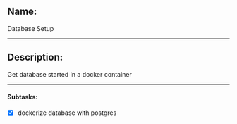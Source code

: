 ## Name:
Database Setup

---
## Description:
Get database started in a docker container

---
#### Subtasks:
- [x] dockerize database with postgres